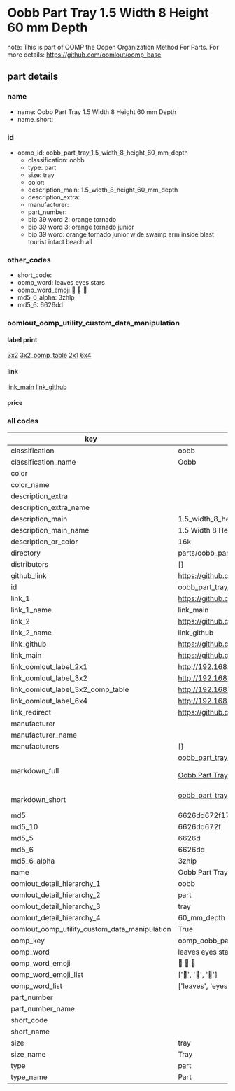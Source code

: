 # Oobb Part Tray 1.5 Width 8 Height 60 mm Depth  

note: This is part of OOMP the Oopen Organization Method For Parts. For more details: https://github.com/oomlout/oomp_base

##  part details
  







### name
* name: Oobb Part Tray 1.5 Width 8 Height 60 mm Depth
* name_short: 
### id
* oomp_id: oobb_part_tray_1.5_width_8_height_60_mm_depth
  * classification: oobb
  * type: part
  * size: tray
  * color: 
  * description_main: 1.5_width_8_height_60_mm_depth
  * description_extra: 
  * manufacturer: 
  * part_number: 
  * bip 39 word 2: orange tornado
  * bip 39 word 3: orange tornado junior
  * bip 39 word: orange tornado junior wide swamp arm inside blast tourist intact beach all

### other_codes
* short_code: 
* oomp_word: leaves eyes stars
* oomp_word_emoji :leaves: :eyes: :stars:
* md5_6_alpha: 3zhlp
* md5_6: 6626dd






### oomlout_oomp_utility_custom_data_manipulation
#### label print
[3x2](http://192.168.1.245:1112/?label=oomp%203zhlp)
[3x2_oomp_table](http://192.168.1.108:1112/?label=oomp%203zhlp)
[2x1](http://192.168.1.242:1112/?label=oomp%203zhlp)
[6x4](http://192.168.1.55:1112/?label=oomp%203zhlp)    

#### link

[link_main](https://github.com/oomlout/oomlout_oomp_version_1_messy/tree/main/parts/oobb_part_tray_1.5_width_8_height_60_mm_depth) [link_github](https://github.com/oomlout/oomlout_oomp_version_1_messy/tree/main/parts/oobb_part_tray_1.5_width_8_height_60_mm_depth)                             

#### price







### all codes 
| key | value |  
| --- | --- |  
| classification | oobb |  
| classification_name | Oobb |  
| color |  |  
| color_name |  |  
| description_extra |  |  
| description_extra_name |  |  
| description_main | 1.5_width_8_height_60_mm_depth |  
| description_main_name | 1.5 Width 8 Height 60 mm Depth |  
| description_or_color | 16k |  
| directory | parts/oobb_part_tray_1.5_width_8_height_60_mm_depth |  
| distributors | [] |  
| github_link | https://github.com/oomlout/oomlout_oomp_part_src/tree/main/parts/oobb_part_tray_1.5_width_8_height_60_mm_depth |  
| id | oobb_part_tray_1.5_width_8_height_60_mm_depth |  
| link_1 | https://github.com/oomlout/oomlout_oomp_version_1_messy/tree/main/parts/oobb_part_tray_1.5_width_8_height_60_mm_depth |  
| link_1_name | link_main |  
| link_2 | https://github.com/oomlout/oomlout_oomp_version_1_messy/tree/main/parts/oobb_part_tray_1.5_width_8_height_60_mm_depth |  
| link_2_name | link_github |  
| link_github | https://github.com/oomlout/oomlout_oomp_version_1_messy/tree/main/parts/oobb_part_tray_1.5_width_8_height_60_mm_depth |  
| link_main | https://github.com/oomlout/oomlout_oomp_version_1_messy/tree/main/parts/oobb_part_tray_1.5_width_8_height_60_mm_depth |  
| link_oomlout_label_2x1 | http://192.168.1.242:1112/?label=oomp%203zhlp |  
| link_oomlout_label_3x2 | http://192.168.1.245:1112/?label=oomp%203zhlp |  
| link_oomlout_label_3x2_oomp_table | http://192.168.1.108:1112/?label=oomp%203zhlp |  
| link_oomlout_label_6x4 | http://192.168.1.55:1112/?label=oomp%203zhlp |  
| link_redirect | https://github.com/oomlout/oomlout_oomp_version_1_messy/tree/main/parts/oobb_part_tray_1.5_width_8_height_60_mm_depth |  
| manufacturer |  |  
| manufacturer_name |  |  
| manufacturers | [] |  
| markdown_full | [oobb_part_tray_1.5_width_8_height_60_mm_depth](none)<br>[](none)<br>[Oobb Part Tray 1.5 Width 8 Height 60 Mm Depth](none)<br><br> |  
| markdown_short | [oobb_part_tray_1.5_width_8_height_60_mm_depth](none)<br><br> |  
| md5 | 6626dd672f176ea42eed9faaf2795cde |  
| md5_10 | 6626dd672f |  
| md5_5 | 6626d |  
| md5_6 | 6626dd |  
| md5_6_alpha | 3zhlp |  
| name | Oobb Part Tray 1.5 Width 8 Height 60 mm Depth |  
| oomlout_detail_hierarchy_1 | oobb |  
| oomlout_detail_hierarchy_2 | part |  
| oomlout_detail_hierarchy_3 | tray |  
| oomlout_detail_hierarchy_4 | 60_mm_depth |  
| oomlout_oomp_utility_custom_data_manipulation | True |  
| oomp_key | oomp_oobb_part_tray_1.5_width_8_height_60_mm_depth |  
| oomp_word | leaves eyes stars |  
| oomp_word_emoji | :leaves: :eyes: :stars: |  
| oomp_word_emoji_list | [':leaves:', ':eyes:', ':stars:'] |  
| oomp_word_list | ['leaves', 'eyes', 'stars'] |  
| part_number |  |  
| part_number_name |  |  
| short_code |  |  
| short_name |  |  
| size | tray |  
| size_name | Tray |  
| type | part |  
| type_name | Part |  

